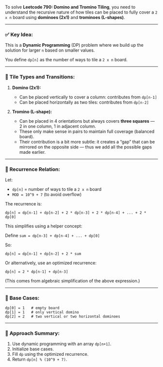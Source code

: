 To solve **Leetcode 790: Domino and Tromino Tiling**, you need to understand the recursive nature of how tiles can be placed to fully cover a `2 x n` board using **dominoes (2x1)** and **trominoes (L-shapes)**.

---

### ✅ **Key Idea:**

This is a **Dynamic Programming** (DP) problem where we build up the solution for larger `n` based on smaller values.

You define `dp[n]` as the number of ways to tile a `2 x n` board.

---

### 🧩 **Tile Types and Transitions:**

1. **Domino (2x1):**

   * Can be placed vertically to cover a column: contributes from `dp[n-1]`
   * Can be placed horizontally as two tiles: contributes from `dp[n-2]`

2. **Tromino (L-shape):**

   * Can be placed in 4 orientations but always covers **three squares** — 2 in one column, 1 in adjacent column.
   * These only make sense in pairs to maintain full coverage (balanced board).
   * Their contribution is a bit more subtle: it creates a “gap” that can be mirrored on the opposite side — thus we add all the possible gaps made earlier.

---

### 🔁 **Recurrence Relation:**

Let:

* `dp[n]` = number of ways to tile a `2 x n` board
* `MOD = 10^9 + 7` (to avoid overflow)

The recurrence is:

```
dp[n] = dp[n-1] + dp[n-2] + 2 * dp[n-3] + 2 * dp[n-4] + ... + 2 * dp[0]
```

This simplifies using a helper concept:

Define `sum = dp[n-3] + dp[n-4] + ... + dp[0]`

So:

```
dp[n] = dp[n-1] + dp[n-2] + 2 * sum
```

Or alternatively, use an optimized recurrence:

```
dp[n] = 2 * dp[n-1] + dp[n-3]
```

(This comes from algebraic simplification of the above expression.)

---

### 🧠 **Base Cases:**

```
dp[0] = 1   # empty board
dp[1] = 1   # only vertical domino
dp[2] = 2   # two vertical or two horizontal dominoes
```

---

### 🚀 **Approach Summary:**

1. Use dynamic programming with an array `dp[n+1]`.
2. Initialize base cases.
3. Fill `dp` using the optimized recurrence.
4. Return `dp[n] % (10^9 + 7)`.
